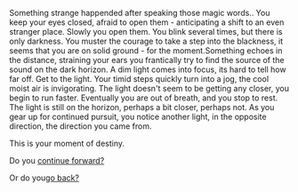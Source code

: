 Something strange happended after speaking those magic words..
You keep your eyes closed, afraid to open them - anticipating a
shift to an even stranger place.  Slowly you open them.  You blink 
several times, but there is only darkness. 
You muster the courage to take a step into the blackness, it seems that 
you are on solid ground - for the moment.Something echoes in the distance, straining 
your ears you frantically try to find the source of the sound on 
the dark horizon.  A dim light comes into focus, its hard to tell 
how far off.  Get to the light. Your timid steps quickly turn 
into a jog, the cool moist air is invigorating.  The light 
doesn't seem to be getting any closer, you begin to run faster.
Eventually you are out of breath, and you stop to rest.  The 
light is still on the horizon, perhaps a bit closer, perhaps 
not.  As you gear up for continued pursuit, you notice another 
light, in the opposite direction, the direction you came from.  

This is your moment of destiny.

Do you [continue forward?](continue-forward/Forward.md)

Or do you[go back?](go-back/goBack.md)
